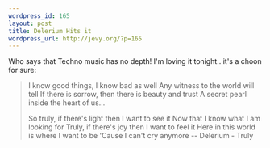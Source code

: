 ```yaml
--- 
wordpress_id: 165
layout: post
title: Delerium Hits it
wordpress_url: http://jevy.org/?p=165
---
```

Who says that Techno music has no depth!  I'm loving it tonight..  it's a choon for sure:
<blockquote>
I know good things, I know bad as well
Any witness to the world will tell
If there is sorrow, then there is beauty and trust
A secret pearl inside the heart of us...

So truly, if there's light then I want to see it
Now that I know what I am looking for
Truly, if there's joy then I want to feel it
Here in this world is where I want to be
'Cause I can't cry anymore
-- Delerium - Truly
</blockquote>
